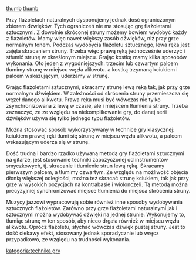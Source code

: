 [thumb](grafika:PrawaRekaPodczasWykonywaniaFlazoletuSztucznego.jpg "wikilink")
[thumb](grafika:WykonywanieFlazoletowSztucznychWpozycjiKciukowej.jpg "wikilink")

Przy flażoletach naturalnych dysponujemy jednak dość ograniczonym
zbiorem dźwięków. Tych ograniczeń nie ma stosując grę flażoletami
sztucznymi. Z dowolnie skróconej struny możemy bowiem wydobyć każdy z
flażoletów. Mamy więc nawet większy zasób dźwięków, niż przy grze
normalnym tonem. Podczas wydobycia flażoletu sztucznego, lewa ręka jest
zajęta skracaniem struny. Trzeba więc prawą ręką jednocześnie uderzyć i
stłumić strunę w określonym miejscu. Grając kostką mamy kilka sposobów
wykonania. Oto jeden z wygodniejszych: trzecim lub czwartym palcem
tłumimy strunę w miejscu węzła alikwotu. a kostką trzymaną kciukiem i
palcem wskazującym, uderzamy w strunę.

Grając flażoletami sztucznymi, skracamy strunę lewą ręką tak, jak przy
grze normalnym dźwiękiem. W zależności od skrócenia struny przemieszcza
się węzeł danego alikwotu. Prawa ręka musi być wówczas nie tylko
zsynchronizowana z lewą w czasie, ale i miejscem tłumienia struny.
Trzeba zaznaczyć, ze ze względu na niekomplikowanie gry, do danej serii
dźwięków używa się tylko jednego typu flażoletów.

Można stosować sposób wykorzystywany w technice gry klasycznej: kciukiem
prawej ręki tłumi się strunę w miejscu węzła alikwotu, a palcem
wskazującym uderza się w strunę.

Dość trudną i bardzo rzadko używaną metodą gry flażoletami sztucznymi na
gitarze, jest stosowanie techniki zapożyczonej od instrumentów
smyczkowych, tj. skracanie i tłumienie strun lewą ręką. Skracamy
pierwszym palcem, a tłumimy czwartym. Ze względu na możliwość objęcia
dłonią większej odległości, można też skracać strunę kciukiem, tak jak
przy grze w wysokich pozycjach na kontrabasie i wiolonczeli. Tą metodą
można precyzyjniej synchronizować miejsce tłumienia do miejsca skrócenia
struny.

Muzycy jazzowi wypracowują sobie również inne sposoby wydobywania
sztucznych flażoletów. Zarówno przy grze flażoletami naturalnymi jak i
sztucznymi można wydobywać dźwięki na jednej strunie. Wykonujemy to,
tłumiąc strunę w ten sposób, aby nieco drgała również w miejscu węzła
alikwotu. Oprócz flażoletu, słychać wówczas dźwięk pustej struny. Jest
to dość ciekawy efekt, stosowany jednak sporadycznie lub wręcz
przypadkowo, ze względu na trudności wykonania.

[kategoria:technika gry](kategoria:technika_gry "wikilink")